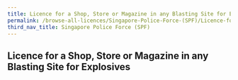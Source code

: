 ```yaml
---
title: Licence for a Shop, Store or Magazine in any Blasting Site for Explosives
permalink: /browse-all-licences/Singapore-Police-Force-(SPF)/Licence-for-a-Shop--Store-or-Magazine-in-any-Blasting-Site-for-Explosives
third_nav_title: Singapore Police Force (SPF)
---
```

## Licence for a Shop, Store or Magazine in any Blasting Site for Explosives
